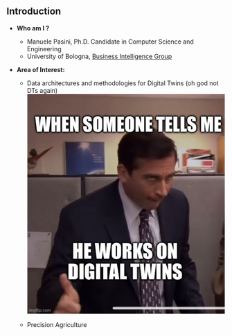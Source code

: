 ## Introduction

- **Who am I ?** 

    - Manuele Pasini, Ph.D. Candidate in Computer Science and Engineering
    - University of Bologna, [Business Intelligence Group](https://big.csr.unibo.it/)
    
- **Area of Interest:** 

    - Data architectures and methodologies for Digital Twins (oh god not DTs again)
    ![Oh God no, not DTs again](https://github.com/ManuelePasini/slides-markdown/blob/4893698e949da4ee45c95087b170c011a4b9f687/slides/images/ioanninaSlides/dt_meme.jpg?raw=true)

    - Precision Agriculture